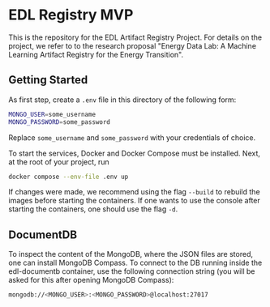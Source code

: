 # EDL Registry MVP

This is the repository for the EDL Artifact Registry Project. For details on the project, we refer to to the research proposal "Energy Data Lab: A Machine Learning Artifact Registry for the Energy Transition".

## Getting Started

As first step, create a `.env` file in this directory of the following form:

```bash
MONGO_USER=some_username
MONGO_PASSWORD=some_password
```

Replace `some_username` and `some_password` with your credentials of choice.

To start the services, Docker and Docker Compose must be installed. Next, at the root of your project, run

```bash
docker compose --env-file .env up
```

If changes were made, we recommend using the flag `--build` to rebuild the images before starting the containers. If one wants to use the console after starting the containers, one should use the flag  `-d`.

## DocumentDB

To inspect the content of the MongoDB, where the JSON files are stored, one can install MongoDB Compass. To connect to the DB running inside the edl-documentb container, use the following connection string (you will be asked for this after opening MongoDB Compass):

```bash
mongodb://<MONGO_USER>:<MONGO_PASSWORD>@localhost:27017
```

